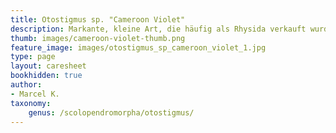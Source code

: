 ```yaml
---
title: Otostigmus sp. "Cameroon Violet"
description: Markante, kleine Art, die häufig als Rhysida verkauft wurde.
thumb: images/cameroon-violet-thumb.png
feature_image: images/otostigmus_sp_cameroon_violet_1.jpg
type: page
layout: caresheet
bookhidden: true
author:
- Marcel K.
taxonomy:
    genus: /scolopendromorpha/otostigmus/
---
```

